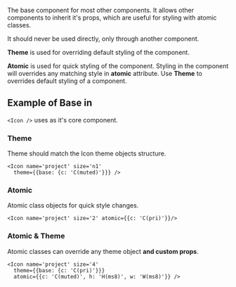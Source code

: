 The base component for most other components. It allows other components to
inherit it's props, which are useful for styling with atomic classes.

It should never be used directly, only through another component.

**Theme** is used for overriding default styling of the component.

**Atomic** is used for quick styling of the component. Styling in the component
will overrides any matching style in **atomic** attribute. Use **Theme**
to overrides default styling of a component.

## Example of Base in <Icon />

`<Icon />` uses <Base /> as it's core component.

### Theme

Theme should match the Icon theme objects structure.

    <Icon name='project' size='n1'
      theme={{base: {c: 'C(muted)'}}} />

### Atomic

Atomic class objects for quick style changes.

    <Icon name='project' size='2' atomic={{c: 'C(pri)'}}/>

### Atomic & Theme

Atomic classes can override any theme object **and custom props**.

    <Icon name='project' size='4'
      theme={{base: {c: 'C(pri)'}}}
      atomic={{c: 'C(muted)', h: 'H(ms8)', w: 'W(ms8)'}} />
